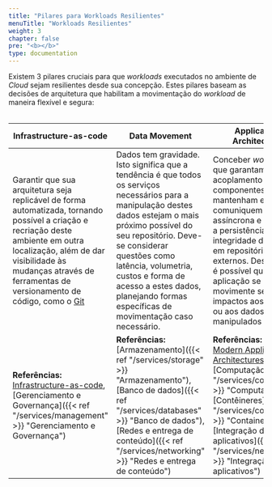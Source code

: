 ```yaml
---
title: "Pilares para Workloads Resilientes"
menuTitle: "Workloads Resilientes"
weight: 3
chapter: false
pre: "<b></b>"
type: documentation
---
```


Existem 3 pilares cruciais para que *workloads* executados no ambiente de *Cloud* sejam resilientes desde sua concepção. Estes pilares baseam as decisões de arquitetura que habilitam a movimentação do *workload* de maneira flexível e segura:
<br><br>

|Infrastructure-as-code|Data Movement | Application Architecture |
|------------------------|---------------|--------------------------|
| Garantir que sua arquitetura seja replicável de forma automatizada, tornando possível a criação e recriação deste ambiente em outra localização, além de dar visibilidade às mudanças através de ferramentas de versionamento de código, como o [Git](https://git-scm.com/) |  Dados tem gravidade. Isto significa que a tendência é que todos os serviços necessários para a manipulação destes dados estejam o mais próximo possível do seu repositório. Deve-se considerar questões como latência, volumetria, custos e forma de acesso a estes dados, planejando formas específicas de movimentação caso necessário. | Conceber *workloads* que garantam o baixo acoplamento entre os componentes, não mantenham estado, se comuniquem de forma assíncrona e garantam a persistência e integridade dos dados em repositórios externos. Desta forma, é possível que sua aplicação se movimente sem impactos aos usuários ou aos dados sendo manipulados |
| **Referências:**<br> [Infrastructure-as-code](https://docs.aws.amazon.com/whitepapers/latest/introduction-devops-aws/infrastructure-as-code.html), [Gerenciamento e Governança]({{< ref "/services/management" >}} "Gerenciamento e Governança") | **Referências:**<br>[Armazenamento]({{< ref "/services/storage" >}} "Armazenamento"), [Banco de dados]({{< ref "/services/databases" >}} "Banco de dados"), [Redes e entrega de conteúdo]({{< ref "/services/networking" >}} "Redes e entrega de conteúdo")|**Referências:**<br> [Modern Application Architectures](https://www.youtube.com/watch?v=wD_uaqCu5Mc), [Computação]({{< ref "/services/compute" >}} "Computacao"), [Contêineres]({{< ref "/services/containers" >}} "Containers"), [Integração de aplicativos]({{< ref "/services/networking" >}} "Integração de aplicativos")|
